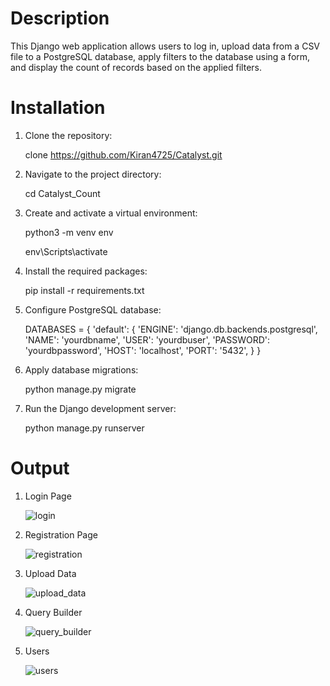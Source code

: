 # Description
This Django web application allows users to log in, upload data from a CSV file to a PostgreSQL database, apply filters to the database using a form, and display the count of records based on the applied filters.

# Installation
1. Clone the repository:
   
   clone https://github.com/Kiran4725/Catalyst.git

2. Navigate to the project directory:

    cd Catalyst_Count

3. Create and activate a virtual environment:
   
    python3 -m venv env
   
    env\Scripts\activate

4. Install the required packages:

    pip install -r requirements.txt

5. Configure PostgreSQL database:

    DATABASES = {
        'default': {
            'ENGINE': 'django.db.backends.postgresql',
            'NAME': 'yourdbname',
            'USER': 'yourdbuser',
            'PASSWORD': 'yourdbpassword',
            'HOST': 'localhost',
            'PORT': '5432',
        }
    }

6. Apply database migrations:
   
    python manage.py migrate

7. Run the Django development server:
   
    python manage.py runserver
   
# Output

1. Login Page

   ![login](https://github.com/user-attachments/assets/60da0dcd-13c4-4569-9b85-886bea50e727)

2. Registration Page
   
   ![registration](https://github.com/user-attachments/assets/18b84004-f395-4a7b-9030-f74649e2d0ab)

3. Upload Data
   
   ![upload_data](https://github.com/user-attachments/assets/b76a8ada-b77e-4d4d-a45d-7bb147cb1662)

4. Query Builder

   ![query_builder](https://github.com/user-attachments/assets/287ca8b8-c9db-40e4-a7ce-1790b8859fb5)


5. Users
   
   ![users](https://github.com/user-attachments/assets/643bb5ef-ea26-461d-81fb-15f9d70b4376)




